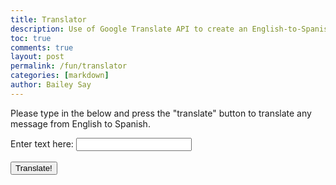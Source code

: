 ```yaml
---
title: Translator
description: Use of Google Translate API to create an English-to-Spanish translator
toc: true
comments: true
layout: post
permalink: /fun/translator
categories: [markdown]
author: Bailey Say
---
```


<title>Translator</title>

<body>
    <div class = "description">
        <p>Please type in the below and press the "translate" button to translate any message from English to Spanish.</p>
    </div>
    <div class = "input">
        <label>Enter text here: </label>
        <input type="text" id="input_field"><br><br>
        <button onclick="translate()">Translate!</button><br><br>
    </div>

</body>

<script>

</script>
